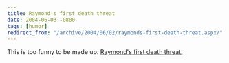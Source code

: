 ```yaml
---
title: Raymond's first death threat
date: 2004-06-03 -0800
tags: [humor]
redirect_from: "/archive/2004/06/02/raymonds-first-death-threat.aspx/"
---
```


This is too funny to be made up. [Raymond's first death
threat.](http://weblogs.asp.net/oldnewthing/archive/2004/06/03/147583.aspx)


